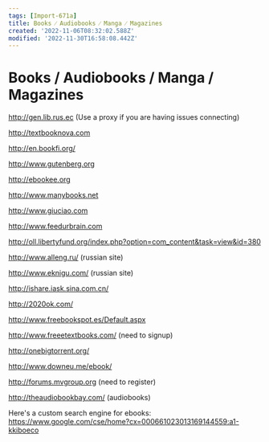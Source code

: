 ```yaml
---
tags: [Import-671a]
title: Books ⁄ Audiobooks ⁄ Manga ⁄ Magazines
created: '2022-11-06T08:32:02.588Z'
modified: '2022-11-30T16:58:08.442Z'
---
```


# Books / Audiobooks / Manga / Magazines

http://gen.lib.rus.ec (Use a proxy if you are having issues connecting)

http://textbooknova.com

http://en.bookfi.org/

http://www.gutenberg.org

http://ebookee.org

http://www.manybooks.net

http://www.giuciao.com

http://www.feedurbrain.com

http://oll.libertyfund.org/index.php?option=com_content&task=view&id=380

http://www.alleng.ru/ (russian site)

http://www.eknigu.com/ (russian site)

http://ishare.iask.sina.com.cn/

http://2020ok.com/

http://www.freebookspot.es/Default.aspx

http://www.freeetextbooks.com/ (need to signup)

http://onebigtorrent.org/

http://www.downeu.me/ebook/

http://forums.mvgroup.org (need to register)

http://theaudiobookbay.com/ (audiobooks)

Here's a custom search engine for ebooks: https://www.google.com/cse/home?cx=000661023013169144559:a1-kkiboeco
